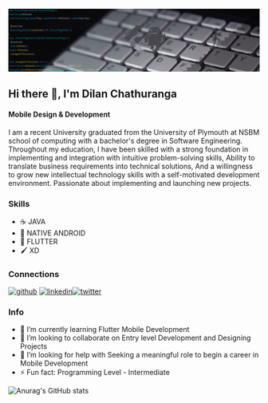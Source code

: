 


![Mobile Design & Development](https://github.com/dilenDev/dilenDev/blob/main/gitBanner.png)
## Hi there 👋, I'm Dilan Chathuranga
#### Mobile Design & Development

I am a recent University graduated from the University of Plymouth at NSBM school of computing with a bachelor's degree in Software Engineering. Throughout my education, I have been skilled with a strong foundation in implementing and integration with intuitive problem-solving skills, Ability to translate business requirements into technical solutions, And a willingness to grow new intellectual technology skills with a self-motivated development environment.
Passionate about implementing and launching new projects.

### Skills

- ☕ JAVA
- 📱 NATIVE ANDROID
- 📱 FLUTTER
- 🖌️ XD

### Connections
[<img src='https://cdn.jsdelivr.net/npm/simple-icons@3.0.1/icons/github.svg' alt='github' height='40'>](https://github.com/dilenDev)  [<img src='https://cdn.jsdelivr.net/npm/simple-icons@3.0.1/icons/linkedin.svg' alt='linkedin' height='40'>](https://www.linkedin.com/in/www.linkedin.com/in/dilan-chathuranga/)[<img src='https://cdn.jsdelivr.net/npm/simple-icons@3.0.1/icons/twitter.svg' alt='twitter' height='40'>](https://twitter.com/@hpdc00)  

 

### Info
- 🌱 I’m currently learning Flutter Mobile Development 
- 👯 I’m looking to collaborate on Entry level Development and Designing Projects 
- 🤔 I’m looking for help with Seeking a meaningful role to begin a career in Mobile Development  
- ⚡ Fun fact: Programming Level - Intermediate  









![Anurag's GitHub stats](https://github-readme-stats.vercel.app/api?username=dilenDev&show_icons=true&theme=radical)

